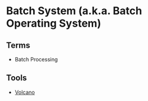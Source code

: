 # Batch System (a.k.a. Batch Operating System)

## Terms

- Batch Processing

## Tools

- [Volcano](https://github.com/volcano-sh/volcano)
